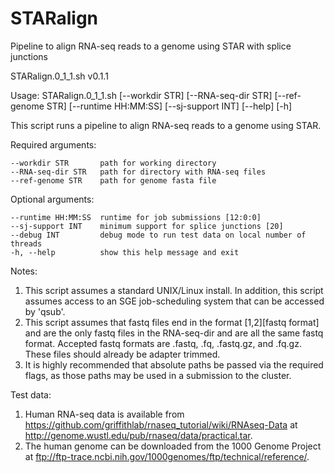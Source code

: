 # STARalign
Pipeline to align RNA-seq reads to a genome using STAR with splice junctions

STARalign.0_1_1.sh v0.1.1 

Usage: STARalign.0_1_1.sh [--workdir STR] [--RNA-seq-dir STR] [--ref-genome STR]
       [--runtime HH:MM:SS] [--sj-support INT] [--help] [-h]

This script runs a pipeline to align RNA-seq reads to a genome using STAR.

Required arguments:

	--workdir STR       path for working directory
	--RNA-seq-dir STR   path for directory with RNA-seq files
	--ref-genome STR    path for genome fasta file

Optional arguments:

	--runtime HH:MM:SS  runtime for job submissions [12:0:0]
	--sj-support INT    minimum support for splice junctions [20]
	--debug INT         debug mode to run test data on local number of threads
	-h, --help          show this help message and exit

Notes:
   1. This script assumes a standard UNIX/Linux install. In addition, this script
      assumes access to an SGE job-scheduling system that can be accessed by 'qsub'.
   2. This script assumes that fastq files end in the format [1,2][fastq format] and 
      are the only fastq files in the RNA-seq-dir and are all the same fastq format.
      Accepted fastq formats are .fastq, .fq, .fastq.gz, and .fq.gz. These files
      should already be adapter trimmed.
   3. It is highly recommended that absolute paths be passed via the required
      flags, as those paths may be used in a submission to the cluster.

Test data:
   1. Human RNA-seq data is available from https://github.com/griffithlab/rnaseq_tutorial/wiki/RNAseq-Data 
   at http://genome.wustl.edu/pub/rnaseq/data/practical.tar.
   2. The human genome can be downloaded from the 1000 Genome Project at ftp://ftp-trace.ncbi.nih.gov/1000genomes/ftp/technical/reference/.
